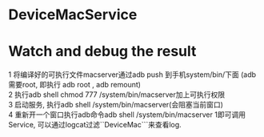 # DeviceMacService
# Watch and debug the result

1 将编译好的可执行文件macserver通过adb push 到手机system/bin/下面 (adb需要root, 即执行 adb root , adb remount) <br>
2 执行adb shell chmod 777 /system/bin/macserver加上可执行权限 <br>
3 启动服务, 执行adb shell /system/bin/macserver(会阻塞当前窗口) <br>
4 重新开一个窗口执行adb命令adb shell /system/bin/macserver 1即可调用Service, 可以通过logcat过滤``DeviceMac```来查看log. <br>
